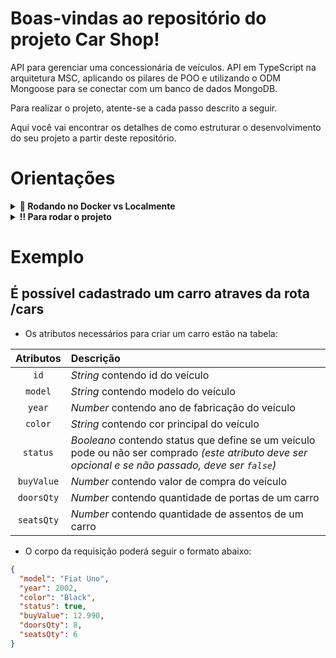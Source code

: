 # Boas-vindas ao repositório do projeto Car Shop!

API para gerenciar uma concessionária de veículos.
API em TypeScript na arquitetura MSC, aplicando os pilares de POO e utilizando o ODM Mongoose para se conectar com um banco de dados MongoDB.


Para realizar o projeto, atente-se a cada passo descrito a seguir.

Aqui você vai encontrar os detalhes de como estruturar o desenvolvimento do seu projeto a partir deste repositório.

# Orientações

<details>
  <summary><strong>🐳 Rodando no Docker vs Localmente</strong></summary>

  ## 👉 Com Docker

  > :information_source: Rode os serviços `node` e `db` com o comando `docker-compose up -d`.

  - Lembre-se de parar o `mongo` se estiver usando localmente na porta padrão (`27017`), ou adapte, caso queria fazer uso da aplicação em containers
  - Esses serviços irão inicializar um container chamado `car_shop` e outro chamado `car_shop_db`.
  - A partir daqui você pode rodar o container `car_shop` via CLI ou abri-lo no VS Code.

  > :information_source: Use o comando `docker exec -it car_shop bash`.

  - Ele te dará acesso ao terminal interativo do container criado pelo compose, que está rodando em segundo plano.

  > :information_source: Instale as dependências com `npm install` 
  
  - **⚠ Atenção:** Caso opte por utilizar o Docker, **TODOS** os comandos disponíveis no `package.json` (npm start, npm test, npm run dev, ...) devem ser executados **DENTRO** do container, ou seja, no terminal que aparece após a execução do comando `docker exec` citado acima. 

  <img src="public/remote-container.png" width="800px" >

  <br />
  
  ## 👉 Sem Docker

  > :information_source: Instale as dependências com `npm install`
  
  **⚠ Atenção:** Para rodar o projeto desta forma, obrigatoriamente você deve ter o `node` instalado em seu computador.

  <br>
</details>

<details>
  <summary><strong>‼ Para rodar o projeto</strong></summary>

  1. Clone o repositório

  - Use o comando: `git clone https://github.com/...`.
  - Entre na pasta do repositório que você acabou de clonar:
    - `cd car-shop`

  2. Instale as dependências

  - `npm install`


  ##### Estrutura das pastas dentro de `src`

  ```tree
  .
  ├── src/
  │   ├── Controllers/
  │   ├── Domains/
  │   ├── Exceptions/
  │   ├── Interfaces/
  │   ├── Middlewares/
  │   ├── Models/
  │   ├── Routes/
  │   ├── Services/
  │   ├── util/
  │   └── ...
  ├── tests/
  │   ├── unit/
  |   │      ├── Services/
  |   │      ├── ...
  |   └── ... 
  └── ...
  ```

  <br>
</details>

# Exemplo

## É possível cadastrado um carro atraves da rota /cars



- Os atributos necessários para criar um carro estão na tabela:

| Atributos | Descrição |
| :-------: | :-------- |
| `id`   | _String_ contendo id do veículo |
| `model`   | _String_ contendo modelo do veículo |
| `year`    | _Number_ contendo ano de fabricação do veículo |
| `color`   | _String_ contendo cor principal do veículo |
| `status`  | _Booleano_ contendo status que define se um veículo pode ou não ser comprado _(este atributo deve ser opcional e se não passado, deve ser `false`)_ |
| `buyValue` | _Number_ contendo valor de compra do veículo |
| `doorsQty` | _Number_ contendo quantidade de portas de um carro |
| `seatsQty` | _Number_ contendo quantidade de assentos de um carro |

- O corpo da requisição poderá seguir o formato abaixo:

```json
{
  "model": "Fiat Uno",
  "year": 2002,
  "color": "Black",
  "status": true,
  "buyValue": 12.990,
  "doorsQty": 8,
  "seatsQty": 6
}
```
